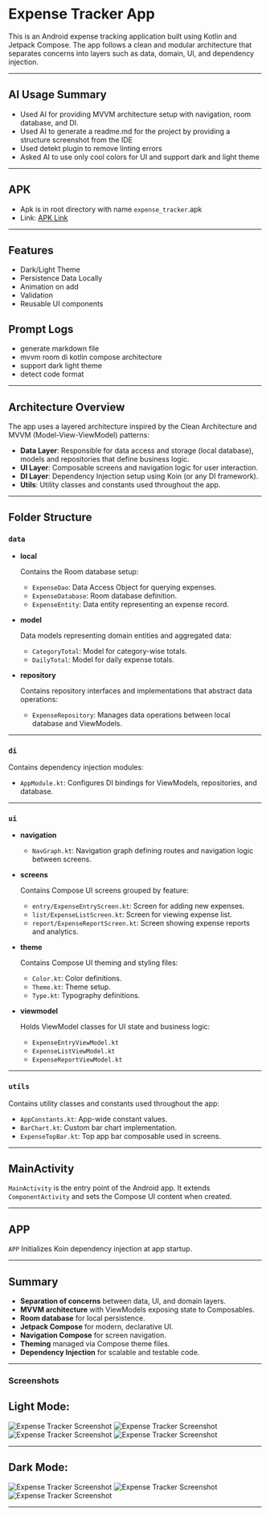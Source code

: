 # Expense Tracker App

This is an Android expense tracking application built using Kotlin and Jetpack Compose. The app follows a clean and modular architecture that separates concerns into layers such as data, domain, UI, and dependency injection.

---

## AI Usage Summary

- Used AI for providing MVVM architecture setup with navigation, room database, and DI.
- Used AI to generate a readme.md for the project by providing a structure screenshot from the IDE
- Used detekt plugin to remove linting errors
- Asked AI to use only cool colors for UI and support dark and light theme

---

## APK

- Apk is in root directory with name `expense_tracker`.apk
- Link: [APK Link](https://drive.google.com/file/d/1d5WKKOPTiKYk246Mwt2OcoDhFim5YUCj/view?usp=sharing)

---

## Features

- Dark/Light Theme
- Persistence Data Locally
- Animation on add
- Validation
- Reusable UI components

## Prompt Logs

- generate markdown file
- mvvm room di kotlin compose architecture
- support dark light theme
- detect code format

---

## Architecture Overview

The app uses a layered architecture inspired by the Clean Architecture and MVVM (Model-View-ViewModel) patterns:

- **Data Layer**: Responsible for data access and storage (local database), models and repositories that define business logic.
- **UI Layer**: Composable screens and navigation logic for user interaction.
- **DI Layer**: Dependency Injection setup using Koin (or any DI framework).
- **Utils**: Utility classes and constants used throughout the app.

---

## Folder Structure

### `data`

- **local**

  Contains the Room database setup:

    - `ExpenseDao`: Data Access Object for querying expenses.
    - `ExpenseDatabase`: Room database definition.
    - `ExpenseEntity`: Data entity representing an expense record.

- **model**

  Data models representing domain entities and aggregated data:

    - `CategoryTotal`: Model for category-wise totals.
    - `DailyTotal`: Model for daily expense totals.

- **repository**

  Contains repository interfaces and implementations that abstract data operations:

    - `ExpenseRepository`: Manages data operations between local database and ViewModels.

---

### `di`

Contains dependency injection modules:

- `AppModule.kt`: Configures DI bindings for ViewModels, repositories, and database.

---

### `ui`

- **navigation**

    - `NavGraph.kt`: Navigation graph defining routes and navigation logic between screens.

- **screens**

  Contains Compose UI screens grouped by feature:

    - `entry/ExpenseEntryScreen.kt`: Screen for adding new expenses.
    - `list/ExpenseListScreen.kt`: Screen for viewing expense list.
    - `report/ExpenseReportScreen.kt`: Screen showing expense reports and analytics.

- **theme**

  Contains Compose UI theming and styling files:

    - `Color.kt`: Color definitions.
    - `Theme.kt`: Theme setup.
    - `Type.kt`: Typography definitions.

- **viewmodel**

  Holds ViewModel classes for UI state and business logic:

    - `ExpenseEntryViewModel.kt`
    - `ExpenseListViewModel.kt`
    - `ExpenseReportViewModel.kt`

---

### `utils`

Contains utility classes and constants used throughout the app:

- `AppConstants.kt`: App-wide constant values.
- `BarChart.kt`: Custom bar chart implementation.
- `ExpenseTopBar.kt`: Top app bar composable used in screens.

---

## MainActivity

`MainActivity` is the entry point of the Android app. It extends `ComponentActivity` and sets the Compose UI content when created.

---

## APP

`APP` Initializes Koin dependency injection at app startup.

---

## Summary

- **Separation of concerns** between data, UI, and domain layers.
- **MVVM architecture** with ViewModels exposing state to Composables.
- **Room database** for local persistence.
- **Jetpack Compose** for modern, declarative UI.
- **Navigation Compose** for screen navigation.
- **Theming** managed via Compose theme files.
- **Dependency Injection** for scalable and testable code.

---

### Screenshots

## Light Mode:

![Expense Tracker Screenshot](./screenshots/add_expense_light.png)
![Expense Tracker Screenshot](./screenshots/expense_list_light.png)
![Expense Tracker Screenshot](./screenshots/expense_list_group_light.png)
![Expense Tracker Screenshot](./screenshots/expense_report_light.png)

---

## Dark Mode:

![Expense Tracker Screenshot](./screenshots/add_expense_dark.png)
![Expense Tracker Screenshot](./screenshots/expense_list_group_dark.png)
![Expense Tracker Screenshot](./screenshots/expense_report_dark.png)

---
